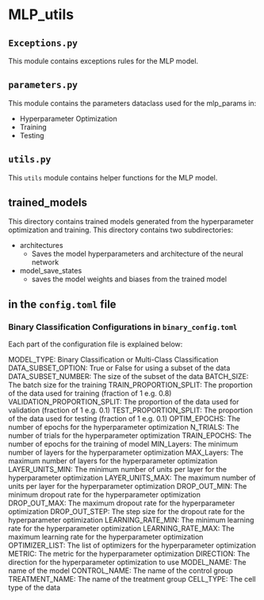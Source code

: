 # MLP_utils
## `Exceptions.py`
This module contains exceptions rules for the MLP model.

## `parameters.py`
This module contains the parameters dataclass used for the mlp_params in:
* Hyperparameter Optimization
* Training
* Testing

## `utils.py`
This `utils` module contains helper functions for the MLP model.

## trained_models
This directory contains trained models generated from the hyperparameter optimization and training.
This directory contains two subdirectories:
* architectures
    * Saves the model hyperparameters and architecture of the neural network
* model_save_states
    * saves the model weights and biases from the trained model

## in the `config.toml` file
### Binary Classification Configurations in `binary_config.toml`

Each part of the configuration file is explained below:

MODEL_TYPE: Binary Classification or Multi-Class Classification
DATA_SUBSET_OPTION: True or False for using a subset of the data
DATA_SUBSET_NUMBER: The size of the subset of the data
BATCH_SIZE: The batch size for the training
TRAIN_PROPORTION_SPLIT: The proportion of the data used for training (fraction of 1 e.g. 0.8)
VALIDATION_PROPORTION_SPLIT: The proportion of the data used for validation (fraction of 1 e.g. 0.1)
TEST_PROPORTION_SPLIT: The proportion of the data used for testing (fraction of 1 e.g. 0.1)
OPTIM_EPOCHS: The number of epochs for the hyperparameter optimization
N_TRIALS: The number of trials for the hyperparameter optimization
TRAIN_EPOCHS: The number of epochs for the training of model
MIN_Layers: The minimum number of layers for the hyperparameter optimization
MAX_Layers: The maximum number of layers for the hyperparameter optimization
LAYER_UNITS_MIN: The minimum number of units per layer for the hyperparameter optimization
LAYER_UNITS_MAX: The maximum number of units per layer for the hyperparameter optimization
DROP_OUT_MIN: The minimum dropout rate for the hyperparameter optimization
DROP_OUT_MAX: The maximum dropout rate for the hyperparameter optimization
DROP_OUT_STEP: The step size for the dropout rate for the hyperparameter optimization
LEARNING_RATE_MIN: The minimum learning rate for the hyperparameter optimization
LEARNING_RATE_MAX: The maximum learning rate for the hyperparameter optimization
OPTIMIZER_LIST: The list of optimizers for the hyperparameter optimization
METRIC: The metric for the hyperparameter optimization
DIRECTION: The direction for the hyperparameter optimization to use
MODEL_NAME: The name of the model
CONTROL_NAME: The name of the control group
TREATMENT_NAME: The name of the treatment group
CELL_TYPE: The cell type of the data

